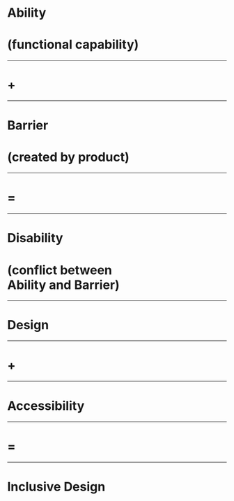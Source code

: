 # **Ability**
# (functional capability)

---

# **+**

---

# **Barrier**
# (created by product)

---

# **=**

----

# **Disability**
# (conflict between<br>Ability and Barrier)

---

# **Design**

---

# **+**

---

# **Accessibility**

---

# **=**

---

# **Inclusive Design**

